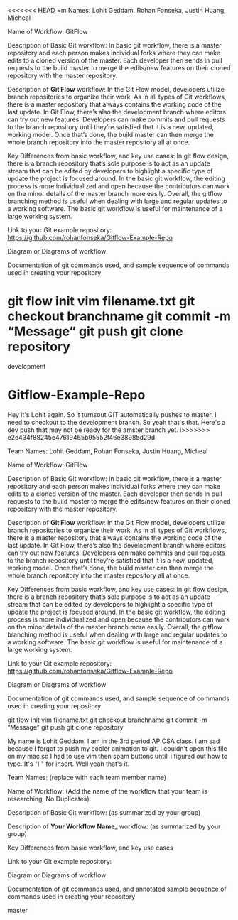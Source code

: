 <<<<<<< HEAD
=m Names: Lohit Geddam, Rohan Fonseka, Justin Huang, Micheal

Name of Workflow:  GitFlow

Description of Basic Git workflow: In basic git workflow, there is a master repository and each person makes individual forks where they can make edits to a cloned version of the master. Each developer then sends in pull requests to the build master to merge the edits/new features on their cloned repository with the master repository.

Description of __Git Flow__ workflow: In the Git Flow model, developers utilize branch repositories to organize their work. As in all types of Git workflows, there is a master repository that always contains the working code of the last update. In Git Flow, there’s also the development branch where editors can try out new features. Developers can make commits and pull requests to the branch repository until they’re satisfied that it is a new, updated, working model. Once that’s done, the build master can then merge the whole branch repository into the master repository all at once.

Key Differences from basic workflow, and key use cases: In git flow design, there is a branch repository that’s sole purpose is to act as an update stream that can be edited by developers to highlight a specific type of update the project is focused around. In the basic git workflow, the editing process is more individualized and open because the contributors can work on the minor details of the master branch more easily. Overall, the gitflow branching method is useful when dealing with large and regular updates to a working software. The basic git workflow is useful for maintenance of a large working system.

Link to your Git example repository: https://github.com/rohanfonseka/Gitflow-Example-Repo

Diagram or Diagrams of workflow: 

Documentation of git commands used, and sample sequence of commands used in creating your repository

git flow init
vim filename.txt
git checkout branchname
git commit -m “Message”
git push 
git clone repository
======
development
# Gitflow-Example-Repo
Hey it's Lohit again. So it turnsout GIT automatically pushes to master. I need to checkout to the development branch. So yeah that's that. Here's a dev push that may not be ready for the amster branch yet.
i>>>>>>> e2e434f88245e47619465b95552f46e38985d29d

Team Names: Lohit Geddam, Rohan Fonseka, Justin Huang, Micheal

Name of Workflow:  GitFlow

Description of Basic Git workflow: In basic git workflow, there is a master repository and each person makes individual forks where they can make edits to a cloned version of the master. Each developer then sends in pull requests to the build master to merge the edits/new features on their cloned repository with the master repository.

Description of __Git Flow__ workflow: In the Git Flow model, developers utilize branch repositories to organize their work. As in all types of Git workflows, there is a master repository that always contains the working code of the last update. In Git Flow, there’s also the development branch where editors can try out new features. Developers can make commits and pull requests to the branch repository until they’re satisfied that it is a new, updated, working model. Once that’s done, the build master can then merge the whole branch repository into the master repository all at once.

Key Differences from basic workflow, and key use cases: In git flow design, there is a branch repository that’s sole purpose is to act as an update stream that can be edited by developers to highlight a specific type of update the project is focused around. In the basic git workflow, the editing process is more individualized and open because the contributors can work on the minor details of the master branch more easily. Overall, the gitflow branching method is useful when dealing with large and regular updates to a working software. The basic git workflow is useful for maintenance of a large working system.

Link to your Git example repository: https://github.com/rohanfonseka/Gitflow-Example-Repo

Diagram or Diagrams of workflow: 

Documentation of git commands used, and sample sequence of commands used in creating your repository

git flow init
vim filename.txt
git checkout branchname
git commit -m “Message”
git push 
git clone repository

My name is Lohit Geddam. I am in the 3rd period AP CSA class. I am sad because I forgot to push my cooler animation to git. I couldn't open this file on my mac so I had to use vim then spam buttons untill i figured out how to type. It's "I " for insert. Well yeah that's it.

Team Names:  (replace with each team member name)

Name of Workflow:  (Add the name of the workflow that your team is researching. No Duplicates)

Description of Basic Git workflow: (as summarized by your group)

Description of __Your Workflow Name___ workflow: (as summarized by your group)

Key Differences from basic workflow, and key use cases

Link to your Git example repository:

Diagram or Diagrams of workflow:

Documentation of git commands used, and annotated sample sequence of commands used in creating your repository





 
master
